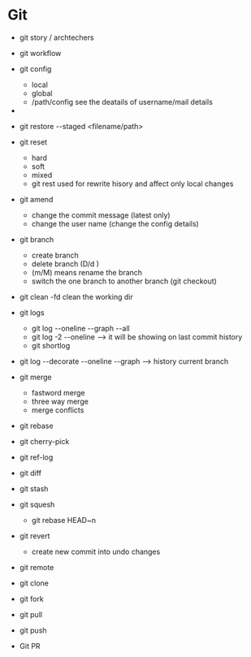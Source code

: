# Git

* git story / archtechers
* git workflow
* git config
    - local
    - global
    - /path/config see the deatails of username/mail details
*
* git restore --staged <filename/path>
* git reset
    - hard
    - soft
    - mixed
  * git rest used for rewrite hisory and affect only local changes
* git amend
    - change the commit message (latest only)
    - change the user name (change the config details)
* git branch
    - create branch
    - delete branch (D/d )
    - (m/M) means rename the branch
    - switch the one branch to another branch (git checkout)
* git clean -fd <file-name>  clean the working dir
* git logs
    - git log --oneline --graph --all
    - git log -2 --oneline --> it will be showing on last commit history
    - git shortlog
* git log --decorate --oneline --graph  --> history current branch

* git merge
  - fastword merge
  - three way merge
  - merge conflicts
* git rebase
* git cherry-pick
* git ref-log
* git diff
* git stash
* git squesh
  - git rebase HEAD~n
* git revert
  - create new commit into undo changes
* git remote
* git clone
* git fork
* git pull
* git push
* Git PR